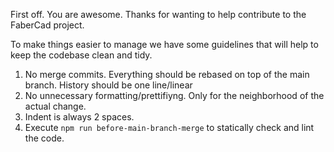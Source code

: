 First off. You are awesome. Thanks for wanting to help contribute to the FaberCad project. 

To make things easier to manage we have some guidelines that will help to keep the codebase clean and tidy. 

1. No merge commits. Everything should be rebased on top of the main branch. History should be one line/linear
2. No unnecessary formatting/prettifiyng. Only for the neighborhood of the actual change.
3. Indent is always 2 spaces. 
4. Execute  ```npm run before-main-branch-merge``` to statically check and lint the code.